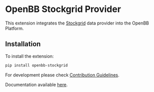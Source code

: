 # OpenBB Stockgrid Provider

This extension integrates the [Stockgrid](https://Stockgrid.io/) data provider into the OpenBB Platform.

## Installation

To install the extension:

```bash
pip install openbb-stockgrid
```

For development please check [Contribution Guidelines](https://github.com/OpenBB-finance/OpenBBTerminal/blob/develop/openbb_platform/CONTRIBUTING.md).

Documentation available [here](https://docs.openbb.co/platform).
